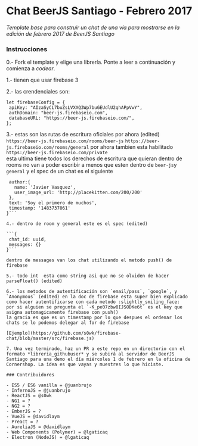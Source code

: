 # Chat BeerJS Santiago - Febrero 2017

*Template base para construir un chat de una vía para mostrarse en la edición de febrero 2017 de BeerJS Santiago*

### Instrucciones

0.- Fork el template y elige una librería. Ponte a leer a continuación y comienza a _codear_.

1.- tienen que usar firebase 3

2.- las crendenciales son:

 ```
 let firebaseConfig = {
  apiKey: "AIzaSyCL7buZsLVXXQ3Wp7buGEUdlU2qhAPpVwY",
  authDomain: "beer-js.firebaseio.com",
  databaseURL: "https://beer-js.firebaseio.com/",
};
```

3.- estas son las rutas de escritura oficiales por ahora (edited)
`https://beer-js.firebaseio.com/rooms/beer-js`
`https://beer-js.firebaseio.com/rooms/general`
por ahora tambien esta habilitado `https://beer-js.firebaseio.com/private`  
esta ultima tiene todos los derechos de escritura que quieran 
dentro de rooms no van a poder escribir a menos que esten dentro de `beer-js`y `general` y el spec de un chat es el siguiente

 ```{
  author:{
    name: 'Javier Vasquez',
    user_image_url: 'http://placekitten.com/200/200'
  },
  text: 'Soy el primero de muchos',
  timestamp: '1483737061'
}```

4.- dentro de room y general este es el spec (edited)
 
 ```{
  chat_id: uuid,
  messages: {}
}```

dentro de messages van los chat utilizando el metodo push() de firebase

5.- todo int  esta como string asi que no se olviden de hacer parseFloat() (edited)
 
6.- los metodos de autentificación son `email/pass`, `google`, y `Anonymous` (edited) en la doc de firebase esta super bien explicado como hacer autentificarse con cada metodo :slightly_smiling_face:
por si alguien se pregunta el `-K_pe07zbw8IJSODKe6t` es el key que asigna automagicamente firebase con push()
la gracia es que es un timestamp por lo que despues el ordenar los chats se lo podemos delegar al for de firebase

[Ejemplo](https://github.com/s0wk/firebase-chat/blob/master/src/firebase.js)

7. Una vez terminado, haz un PR a este repo en un directorio con el formato *libreria_githubuser* y se subirá al servidor de BeerJS Santiago para una demo el día miércoles 1 de febrero en la oficina de Cornershop. La idea es que vayas y muestres lo que hiciste.

### Contribuidores

- ES5 / ES6 vanilla = @juanbrujo
- InfernoJS = @juanbrujo
- ReactJS = @s0wk
- NG1 = ?
- NG2 = ?
- EmberJS = ?
- VueJS = @davidlaym
- Preact = ?
- AureliaJS = @davidlaym
- Web Components (Polymer) = @lgaticaq
- Electron (NodeJS) = @lgaticaq

